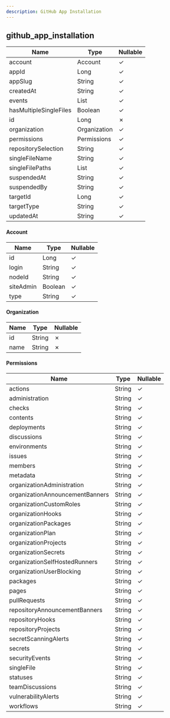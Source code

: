 ```yaml
---
description: GitHub App Installation
---
```

github_app_installation
-----------------------

| **Name**               | **Type**     | **Nullable** |
| ---------------------- | ------------ | ------------ |
| account                | Account      | &check;      |
| appId                  | Long         | &check;      |
| appSlug                | String       | &check;      |
| createdAt              | String       | &check;      |
| events                 | List<String> | &check;      |
| hasMultipleSingleFiles | Boolean      | &check;      |
| id                     | Long         | &cross;      |
| organization           | Organization | &check;      |
| permissions            | Permissions  | &check;      |
| repositorySelection    | String       | &check;      |
| singleFileName         | String       | &check;      |
| singleFilePaths        | List<String> | &check;      |
| suspendedAt            | String       | &check;      |
| suspendedBy            | String       | &check;      |
| targetId               | Long         | &check;      |
| targetType             | String       | &check;      |
| updatedAt              | String       | &check;      |

#### Account
| **Name**  | **Type** | **Nullable** |
| --------- | -------- | ------------ |
| id        | Long     | &check;      |
| login     | String   | &check;      |
| nodeId    | String   | &check;      |
| siteAdmin | Boolean  | &check;      |
| type      | String   | &check;      |

#### Organization
| **Name** | **Type** | **Nullable** |
| -------- | -------- | ------------ |
| id       | String   | &cross;      |
| name     | String   | &cross;      |

#### Permissions
| **Name**                        | **Type** | **Nullable** |
| ------------------------------- | -------- | ------------ |
| actions                         | String   | &check;      |
| administration                  | String   | &check;      |
| checks                          | String   | &check;      |
| contents                        | String   | &check;      |
| deployments                     | String   | &check;      |
| discussions                     | String   | &check;      |
| environments                    | String   | &check;      |
| issues                          | String   | &check;      |
| members                         | String   | &check;      |
| metadata                        | String   | &check;      |
| organizationAdministration      | String   | &check;      |
| organizationAnnouncementBanners | String   | &check;      |
| organizationCustomRoles         | String   | &check;      |
| organizationHooks               | String   | &check;      |
| organizationPackages            | String   | &check;      |
| organizationPlan                | String   | &check;      |
| organizationProjects            | String   | &check;      |
| organizationSecrets             | String   | &check;      |
| organizationSelfHostedRunners   | String   | &check;      |
| organizationUserBlocking        | String   | &check;      |
| packages                        | String   | &check;      |
| pages                           | String   | &check;      |
| pullRequests                    | String   | &check;      |
| repositoryAnnouncementBanners   | String   | &check;      |
| repositoryHooks                 | String   | &check;      |
| repositoryProjects              | String   | &check;      |
| secretScanningAlerts            | String   | &check;      |
| secrets                         | String   | &check;      |
| securityEvents                  | String   | &check;      |
| singleFile                      | String   | &check;      |
| statuses                        | String   | &check;      |
| teamDiscussions                 | String   | &check;      |
| vulnerabilityAlerts             | String   | &check;      |
| workflows                       | String   | &check;      |
